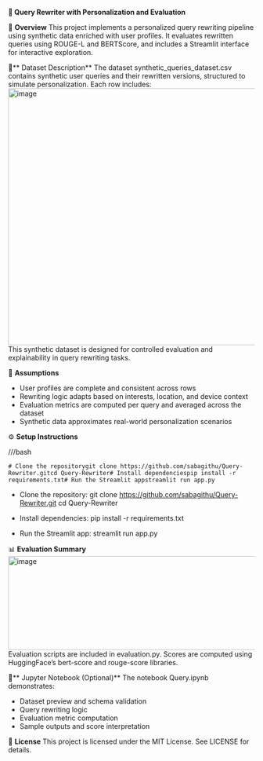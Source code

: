 **📌 Query Rewriter with Personalization and Evaluation**

🧠 **Overview**
This project implements a personalized query rewriting pipeline using synthetic data enriched with user profiles. It evaluates rewritten queries using ROUGE-L and BERTScore, and includes a Streamlit interface for interactive exploration.

📁** Dataset Description**
The dataset synthetic_queries_dataset.csv contains synthetic user queries and their rewritten versions, structured to simulate personalization. Each row includes:
<img width="873" height="523" alt="image" src="https://github.com/user-attachments/assets/717f3dac-abbb-4d49-acfc-2196edcab51b" />
This synthetic dataset is designed for controlled evaluation and explainability in query rewriting tasks.


📐 **Assumptions**
- User profiles are complete and consistent across rows
- Rewriting logic adapts based on interests, location, and device context
- Evaluation metrics are computed per query and averaged across the dataset
- Synthetic data approximates real-world personalization scenarios

⚙️ **Setup Instructions**

///bash
<pre><code class="language-bash"># Clone the repositorygit clone https://github.com/sabagithu/Query-Rewriter.gitcd Query-Rewriter# Install dependenciespip install -r requirements.txt# Run the Streamlit appstreamlit run app.py</code></pre>

- Clone the repository:
git clone https://github.com/sabagithu/Query-Rewriter.git
cd Query-Rewriter


- Install dependencies:
pip install -r requirements.txt


- Run the Streamlit app:
streamlit run app.py

📊 **Evaluation Summary**
<img width="870" height="191" alt="image" src="https://github.com/user-attachments/assets/43dca02d-09c2-4266-bc16-9cfcd2015b1b" />
Evaluation scripts are included in evaluation.py. Scores are computed using HuggingFace’s bert-score and rouge-score libraries.


📓** Jupyter Notebook (Optional)**
The notebook Query.ipynb demonstrates:
- Dataset preview and schema validation
- Query rewriting logic
- Evaluation metric computation
- Sample outputs and score interpretation

📜 **License**
This project is licensed under the MIT License. See LICENSE for details.


